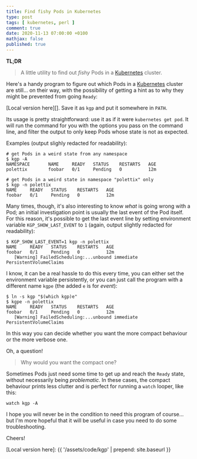 ```yaml
---
title: Find fishy Pods in Kubernetes
type: post
tags: [ kubernetes, perl ]
comment: true
date: 2020-11-13 07:00:00 +0100
mathjax: false
published: true
---
```


**TL;DR**

> A little utility to find out *fishy* Pods in a [Kubernetes][] cluster.

Here's a handy program to figure out which Pods in a [Kubernetes][] cluster
are still... on their way, with the possibility of getting a hint as to why
they might be prevented from going `Ready`:

<script src="https://gitlab.com/polettix/notechs/-/snippets/1868472.js"></script>

[Local version here][]. Save it as `kgp` and put it somewhere in `PATH`.

Its usage is pretty straightforward: use it as if it were `kubernetes get
pod`. It will run the command for you with the options you pass on the
command line, and filter the output to only keep Pods whose state is not as
expected.

Examples (output slighly redacted for readability):

```
# get Pods in a weird state from any namespace
$ kgp -A
NAMESPACE       NAME     READY   STATUS    RESTARTS   AGE
polettix        foobar   0/1     Pending   0          12m

# get Pods in a weird state in namespace "polettix" only
$ kgp -n polettix
NAME     READY   STATUS    RESTARTS   AGE
foobar   0/1     Pending   0          12m
```

Many times, though, it's also interesting to know *what* is going wrong with
a Pod; an initial investigation point is usually the last event of the Pod
itself. For this reason, it's possible to get the last event line by setting
environment variable `KGP_SHOW_LAST_EVENT` to `1` (again, output slightly
redacted for readability):

```
$ KGP_SHOW_LAST_EVENT=1 kgp -n polettix
NAME     READY   STATUS    RESTARTS   AGE
foobar   0/1     Pending   0          12m
   [Warning] FailedScheduling:...unbound immediate PersistentVolumeClaims
```

I know, it can be a real hassle to do this every time, you can either set
the environment variable persistently, or you can just call the program with
a different name `kgpe` (the added `e` is for *event*):

```
$ ln -s kgp "$(which kgp)e"
$ kgpe -n polettix
NAME     READY   STATUS    RESTARTS   AGE
foobar   0/1     Pending   0          12m
   [Warning] FailedScheduling:...unbound immediate PersistentVolumeClaims
```

In this way you can decide whether you want the more compact behaviour or
the more verbose one.

Oh, a question!

> Why would you want the compact one?

Sometimes Pods just need some time to get up and reach the `Ready` state,
without necessarily being *problematic*. In these cases, the compact
behaviour prints less clutter and is perfect for running a `watch` looper,
like this:

```
watch kgp -A
```

I hope you will never be in the condition to need this program of course...
but I'm more hopeful that it will be useful in case you need to do some
troubleshooting.

Cheers!


[Kubernetes]: https://kubernetes.io/
[Local version here]: {{ '/assets/code/kgp' | prepend: site.baseurl }}
